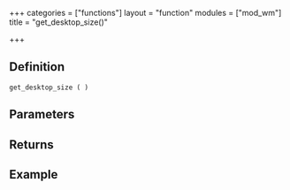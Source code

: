 +++
categories = ["functions"]
layout = "function"
modules = ["mod_wm"]
title = "get_desktop_size()"

+++

## Definition

    get_desktop_size ( )

## Parameters

## Returns

## Example
